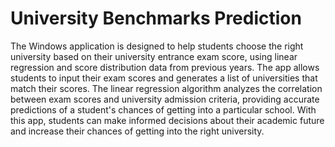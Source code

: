 # University Benchmarks Prediction

The Windows application is designed to help students choose the right university based on their university entrance exam score, using linear regression and score distribution data from previous years. The app allows students to input their exam scores and generates a list of universities that match their scores. The linear regression algorithm analyzes the correlation between exam scores and university admission criteria, providing accurate predictions of a student's chances of getting into a particular school. With this app, students can make informed decisions about their academic future and increase their chances of getting into the right university.
